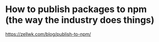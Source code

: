 # How to publish packages to npm (the way the industry does things)


https://zellwk.com/blog/publish-to-npm/